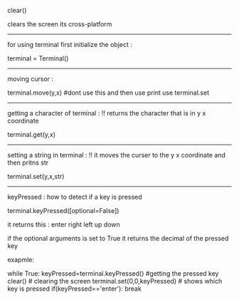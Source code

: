 clear()

clears the screen its cross-platform

-----------------------------------------------
for using terminal first initialize the object : 

terminal = Terminal()

------------------------------------------------
moving cursor : 

terminal.move(y,x) #dont use this and then use print use terminal.set

------------------------------------------------
getting a character of terminal : 
!! returns the character that is in y x coordinate

terminal.get(y,x)

------------------------------------------------
setting a string in terminal : 
!! it moves the curser to the y x coordinate and then pritns str

terminal.set(y,x,str)

------------------------------------------------
keyPressed : 
how to detect if a key is pressed

terminal.keyPressed([optional=False])

it returns this : 
enter
right
left
up down

if the optional arguments is set to True it returns the decimal of the pressed key

exapmle:

while True:
    keyPressed=terminal.keyPressed() #getting the pressed key
    clear() # clearing the screen
    terminal.set(0,0,keyPressed) # shows which key is pressed
    if(keyPressed=='enter'):
        break
